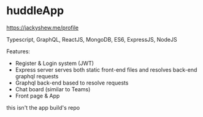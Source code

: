 # huddleApp
https://jackyshew.me/profile

Typescript, GraphQL, ReactJS, MongoDB, ES6, ExpressJS, NodeJS

Features:
* Register & Login system (JWT)
* Express server serves both static front-end files and resolves back-end graphql requests
* Graphql back-end based to resolve requests
* Chat board (similar to Teams)
* Front page & App

this isn't the app build's repo
